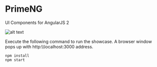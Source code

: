 # PrimeNG
UI Components for AngularJS 2

![alt text](http://www.primefaces.org/images/primeng.png "PrimeNG")

Execute the following command to run the showcase. A browser window pops up with http:\\\\localhost:3000 address.

```
npm install
npm start
```
